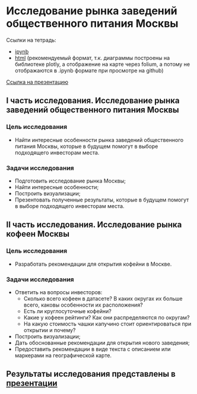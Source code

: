 # Исследование рынка заведений общественного питания Москвы

Ссылки на тетрадь:
- [ipynb](https://github.com/SavelevD/Data_analyst_portfolio/blob/main/Yandex_DA/Moscow_catering_market/Moscow_catering_market.ipynb)
- [html](https://github.com/SavelevD/Data_analyst_portfolio/blob/main/Yandex_DA/Moscow_catering_market/Moscow_catering_market.html) (рекомендуемый формат, т.к. диаграммы построены на библиотеке plotly, а отображение на карте через folium, а потому не отображаются в .ipynb формате при просмотре на github)  

[Ссылка на презентацию](https://disk.yandex.ru/i/csuPegfBZMGUww)

## I часть исследования. Исследование рынка заведений общественного питания Москвы

### Цель исследования
-  Найти интересные особенности рынка заведений общественного питания Москвы, которые в будущем помогут в выборе подходящего инвесторам места.

### Задачи исследования
- Подготовить исследование рынка Москвы;
- Найти интересные особенности;
- Построить визуализации;
- Презентовать полученные результаты, которые в будущем помогут в выборе подходящего инвесторам места.

## II часть исследования. Исследование рынка кофеен Москвы

### Цель исследования
- Разработать рекомендации для открытия кофейни в Москве.

### Задачи исследования
- Ответить на вопросы инвесторов:
    - Сколько всего кофеен в датасете? В каких округах их больше всего, каковы особенности их расположения?
    - Есть ли круглосуточные кофейни?
    - Какие у кофеен рейтинги? Как они распределяются по округам?
    - На какую стоимость чашки капучино стоит ориентироваться при открытии и почему?
- Построить визуализации;
- Дать обоснованные рекомендации для открытия нового заведения;
- Предоставить рекомендации в виде текста с описанием или маркерами на географической карте.

## Результаты исследования представлены в [презентации](https://disk.yandex.ru/i/csuPegfBZMGUww)